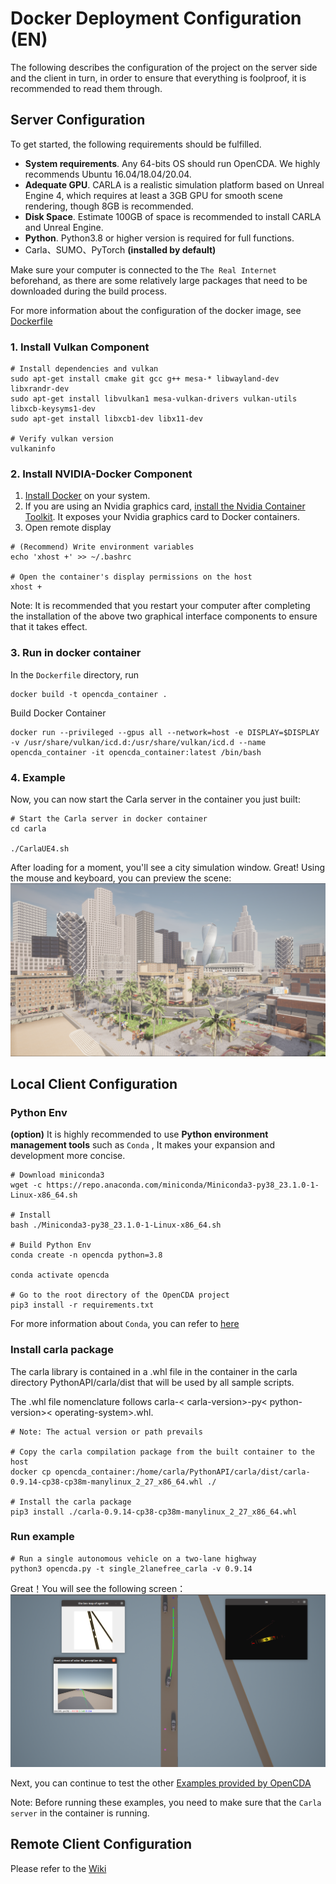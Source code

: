 # Docker Deployment Configuration (EN)
The following describes the configuration of the project on the server side and the client in turn, in order to ensure that everything is foolproof, it is recommended to read them through.

## Server Configuration
To get started, the following requirements should be fulfilled.

* **System requirements**. Any 64-bits OS should run OpenCDA. We highly recommends Ubuntu 16.04/18.04/20.04.
* **Adequate GPU**. CARLA is a realistic simulation platform based on Unreal Engine 4, which requires at least a 3GB GPU for smooth scene rendering, though 8GB is recommended.
* **Disk Space**. Estimate 100GB of space is recommended to install CARLA and Unreal Engine.
* **Python**. Python3.8 or higher version is required for full functions.
* Carla、SUMO、PyTorch **(installed by default)**

Make sure your computer is connected to the `The Real Internet`   beforehand, as there are some relatively large packages that need to be downloaded during the build process.

For more information about the configuration of the docker image, see
[Dockerfile](Dockerfile)  

### 1. Install Vulkan Component
```shell
# Install dependencies and vulkan
sudo apt-get install cmake git gcc g++ mesa-* libwayland-dev libxrandr-dev
sudo apt-get install libvulkan1 mesa-vulkan-drivers vulkan-utils libxcb-keysyms1-dev
sudo apt-get install libxcb1-dev libx11-dev

# Verify vulkan version
vulkaninfo
```

### 2. Install NVIDIA-Docker Component
 1. [Install Docker](https://docs.docker.com/engine/install/) on your system.
 2. If you are using an Nvidia graphics card, [install the Nvidia Container Toolkit](https://docs.nvidia.com/datacenter/cloud-native/container-toolkit/install-guide.html#installation-guide). It exposes your Nvidia graphics
 card to Docker containers.
 3. Open remote display
```shell
# (Recommend) Write environment variables
echo 'xhost +' >> ~/.bashrc

# Open the container's display permissions on the host
xhost +
```
Note:
It is recommended that you restart your computer after completing the installation of the above two graphical interface components to ensure that it takes effect.

### 3. Run in docker container
In the `Dockerfile` directory, run
 ```shell
 docker build -t opencda_container .
 ```
Build Docker Container
 ```shell
 docker run --privileged --gpus all --network=host -e DISPLAY=$DISPLAY -v /usr/share/vulkan/icd.d:/usr/share/vulkan/icd.d --name opencda_container -it opencda_container:latest /bin/bash
 ```

### 4. Example
Now, you can now start the Carla server in the container you just built:
```shell
# Start the Carla server in docker container
cd carla

./CarlaUE4.sh
```
After loading for a moment, you'll see a city simulation window. Great! Using the mouse and keyboard, you can preview the scene:
![intro_map](docs/md_files/images/intro_map.png)

## Local Client Configuration

### Python Env
**(option)**  It is highly recommended to use **Python environment management tools** such as `Conda` , It makes your expansion and development more concise.

```shell
# Download miniconda3
wget -c https://repo.anaconda.com/miniconda/Miniconda3-py38_23.1.0-1-Linux-x86_64.sh

# Install
bash ./Miniconda3-py38_23.1.0-1-Linux-x86_64.sh

# Build Python Env
conda create -n opencda python=3.8

conda activate opencda

# Go to the root directory of the OpenCDA project
pip3 install -r requirements.txt
```
For more information about `Conda`, you can refer to [here](https://docs.conda.io/projects/conda/en/latest/user-guide/install/linux.html)

### Install carla package
The carla library is contained in a .whl file in the container in the carla directory PythonAPI/carla/dist that will be used by all sample scripts.

The .whl file nomenclature follows carla-< carla-version>-py< python-version>< operating-system>.whl.

``` shell
# Note: The actual version or path prevails

# Copy the carla compilation package from the built container to the host
docker cp opencda_container:/home/carla/PythonAPI/carla/dist/carla-0.9.14-cp38-cp38m-manylinux_2_27_x86_64.whl ./

# Install the carla package
pip3 install ./carla-0.9.14-cp38-cp38m-manylinux_2_27_x86_64.whl
```

### Run example
```shell
# Run a single autonomous vehicle on a two-lane highway
python3 opencda.py -t single_2lanefree_carla -v 0.9.14
```
Great！You will see the following screen：
![opencda_example](docs/md_files/images/opencda_example.png)

Next, you can continue to test the other [Examples provided by OpenCDA](https://opencda-documentation.readthedocs.io/en/latest/md_files/getstarted.html)

Note: Before running these examples, you need to make sure that the `Carla server` in the container is running.

## Remote Client Configuration
Please refer to the [Wiki](https://github.com/THU-MIR/OpenCDA/wiki)

